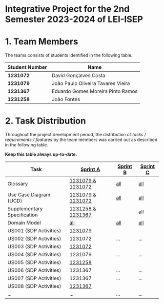 # Integrative Project for the 2nd Semester 2023-2024 of LEI-ISEP

# 1. Team Members

The teams consists of students identified in the following table.

| Student Number | Name              |
|----------------|-------------------|
| **1231072**    | David Gonçalves Costa |
| **1231079**    | João Paulo Oliveira Tavares Vieira |
| **1231367**    | Eduardo Gomes Moreira Pinto Ramos |
| **1231258**    | João Fontes |

# 2. Task Distribution ###

Throughout the project development period, the distribution of _tasks / requirements / features_ by the team members
was carried out as described in the following table.

**Keep this table always up-to-date.**

| Task                        | [Sprint A](sprintA/Readme.md)                                                                            | [Sprint B](sprintB/Readme.md)                                                           | [Sprint C](sprintC/Readme.md)                                                              |
|-----------------------------|----------------------------------------------------------------------------------------------------------|-----------------------------------------------------------------------------------------|--------------------------------------------------------------------------------------------|
| Glossary                    | [1231079 & 1231072](sprintA/global-artifacts/01.requirements-engineering/glossary.md)                    | [all](sprintB/global-artifacts/01.engineering-requirements/glossary.md)                 | [all](sprintC/global-artifacts/01.engineering-requirements/glossary.md)                    |
| Use Case Diagram (UCD)      | [1231079 & 1231072](sprintA/global-artifacts/01.requirements-engineering/use-case-diagram.md)            | [all](sprintB/global-artifacts/01.engineering-requirements/use-case-diagram.md)         | [all](sprintC/global-artifacts/01.engineering-requirements/use-case-diagram.md)            |
| Supplementary Specification | [1231258 & 1231367](sprintA/global-artifacts/01.requirements-engineering/supplementary-specification.md) | [](sprintB/global-artifacts/01.engineering-requirements/supplementary-specification.md) | [all](sprintC/global-artifacts/01.engineering-requirements/supplementary-specification.md) |
| Domain Model                | [all](sprintA/global-artifacts/02.analysis/analysis.md)                                                  | [all](sprintB/global-artifacts/02.analysis/analysis.md)                                 | [all](sprintC/global-artifacts/02.analysis/analysis.md)                                    |
| US001 (SDP Activities)      | [1231079](sprintA/us001/Readme.md)                                                                       |                                                                                         |                                                                                            |
| US002 (SDP Activities)      | 1231072                                                                                                  | ...                                                                                     | ...                                                                                        |
| US003 (SDP Activities)      | [1231072](sprintA/us001/Readme.md)                                                                       |                                                                                         |                                                                                            |
| US004 (SDP Activities)      | 1231079                                                                                                  | ...                                                                                     | ...                                                                                        |
| US005 (SDP Activities)      | [1231258](sprintA/us006/Readme.md)                                                                       |                                                                                         |                                                                                            |
| US006 (SDP Activities)      | 1231367                                                                                                  | ...                                                                                     | ...                                                                                        |
| US007 (SDP Activities)      | 1231367                                                                                                  | ...                                                                                     | ...                                                                                        |
| US008 (SDP Activities)      | [1231367](sprintA/us006/Readme.md)                                                                       |                                                                                         |                                                                                            |
| ...                         | ...                                                                                                      | ...                                                                                     | ...                                                                                        |